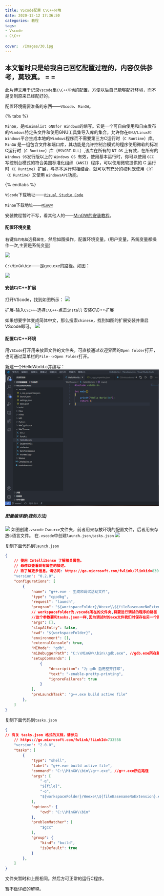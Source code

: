 ```yaml
---
title: VScode配置 C\C++环境
date: 2020-12-12 17:36:50
categories: 教程
tags: 
- Vscode
- C\C++
  
cover:  /Images/30.ipg
---
```



本文暂时只是给我自己回忆配置过程的，内容仅供参考，莫较真。 = =
-------
此片博文用于记录`Vscode`里`C\C++环境`的配置，方便以后自己能够配好环境，而不是复制原来已经配好的。

配置环境需要准备的东西——`VScode`、`MinGW`。  

{% tabs %}
<!-- tab MinGWjie介绍 -->
`MinGW`，是`Minimalist GNUfor Windows`的缩写。它是一个可自由使用和自由发布的`Windows`特定头文件和使用GNU工具集导入库的集合，允许你在`GNU/Linux和Windows`平台生成本地的`Windows`程序而不需要第三方C运行时（`C Runtime`）库。`MinGW` 是一组包含文件和端口库，其功能是允许控制台模式的程序使用微软的标准C运行时（`C Runtime`）库（`MSVCRT.DLL`）,该库在所有的 `NT OS` 上有效，在所有的` Windows 95`发行版以上的 `Windows OS `有效，使用基本运行时，你可以使用 `GCC` 写控制台模式的符合美国标准化组织（`ANSI`）程序，可以使用微软提供的 C 运行时（`C Runtime`）扩展，与基本运行时相结合，就可以有充分的权利既使用` CRT（C Runtime）`又使用 `WindowsAPI`功能。
<!-- endtabs -->
{% endtabs %}

`VScode`下载地址——[<u>`Visual Studio Code`</u>](https://code.visualstudio.com/)

`MinGW`下载地址——[<u>`MinGW`</u>](https://sourceforge.net/projects/mingw-w64/files/mingw-w64/mingw-w64-release/)

安装教程暂时不写，看其他人的——[MinGW的安装教程](https://blog.csdn.net/wxh0000mm/article/details/100666329)。

#### 配置环境变量
右键`我的电脑`选择`属性`，然后如图操作，配置环境变量。(用户变量，系统变量都操作一次,主要是系统变量)

![](/aboutVScode/pathofC.png)


`C:\MinGW\bin`——是gcc.exe的路径。如图：


![](/aboutVScode/pathofgcc.png)


#### 安装C/C++扩展
打开VScode，找到如图所示：
![](/aboutVScode/InstallCC++.png)

扩展-输入`C\C++`-选择`C\C++`-点击`install`   安装C\C++扩展

如果想要字体变成简体中文，那么搜索`chinese`，找到如图的扩展安装并重启VScode即可。
![](/aboutVScode/transToCN.png)

#### 配置C/C++环境

用`VSCode`打开用来放置文件的文件夹，可直接通过欢迎界面的`Open folder`打开，也可通过菜单栏的`File-->Open Folder`打开。

新建一个HelloWorld.c并编写：
![](aboutVScode/helloworld.png)

##### 配置编译器(我的方法)
![](/aboutVScode/floder.png)
如图创建`.vscode` `Csource`文件夹，前者用来存放环境的配置文件，后者用来存放c语言文件。
在`.vscode`中创建`launch.json`,`tasks.json`
![](/aboutVScode/.vscode.png)

复制下面代码到`launch.json`
```json
{
    // 使用 IntelliSense 了解相关属性。 
    // 悬停以查看现有属性的描述。
    // 欲了解更多信息，请访问: https://go.microsoft.com/fwlink/?linkid=830387
    "version": "0.2.0",
    "configurations": [
        {
            "name": "g++.exe - 生成和调试活动文件",
            "type": "cppdbg",
            "request": "launch",
            "program": "${workspaceFolder}/Weexe\\${fileBasenameNoExtension}.exe",
            // workspacefolder为.vscode所在的文件夹,将要进行调试的程序的路径
            //这个参数要和tasks.json一样,因为调试时的exe文件我们时保存在另一个路径中
            "args": [],
            "stopAtEntry": false,
            "cwd": "${workspaceFolder}",
            "environment": [],
            "externalConsole": true,
            "MIMode": "gdb",
            "miDebuggerPath": "C:\\MinGW\\bin\\gdb.exe", //gdb.exe所在路径
            "setupCommands": [
                {
                    "description": "为 gdb 启用整齐打印",
                    "text": "-enable-pretty-printing",
                    "ignoreFailures": true
                }
            ],
            "preLaunchTask": "g++.exe build active file"
        },
    ]
}

```
复制下面代码到`tasks.json`
```json
{
// 有关 tasks.json 格式的文档，请参见
    // https://go.microsoft.com/fwlink/?LinkId=733558
    "version": "2.0.0",
    "tasks": [
        {
            "type": "shell",
            "label": "g++.exe build active file",
            "command": "C:\\MinGW\\bin\\g++.exe", //g++.exe所在路径
            "args": [
                "-g",
                "${file}",
                "-o",
                "${workspaceFolder}/Weexe\\${fileBasenameNoExtension}.exe"
            ],
            "options": {
                "cwd": "C:\\MinGW\\bin"
            },
            "problemMatcher": [
                "$gcc"
            ],
            "group": {
                "kind": "build",
                "isDefault": true
            }
        },
    ]
}
```
文件夹暂时和上图相同。然后方可正常的运行C程序。

暂不做详细的解释。